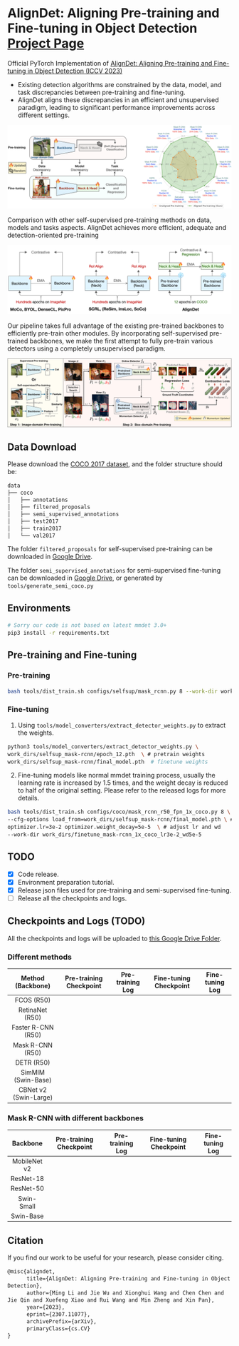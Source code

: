 # AlignDet: Aligning Pre-training and Fine-tuning in Object Detection [Project Page](https://liming-ai.github.io/AlignDet/)
Official PyTorch Implementation of [AlignDet: Aligning Pre-training and Fine-tuning in Object Detection (ICCV 2023)](http://arxiv.org)
* Existing detection algorithms are constrained by the data, model, and task discrepancies between pre-training and fine-tuning.
* AlignDet aligns these discrepancies in an efficient and unsupervised paradigm, leading to significant performance improvements across different settings.

![](./images/motivation.png)

Comparison with other self-supervised pre-training methods on data, models and tasks aspects. AlignDet achieves more efficient, adequate and detection-oriented pre-training

![](./images/comparison.png)

Our pipeline takes full advantage of the existing pre-trained backbones to efficiently pre-train other modules. By incorporating self-supervised pre-trained backbones, we make the first attempt to fully pre-train various detectors using a completely unsupervised paradigm.

![](./images/pipeline.png)


## Data Download
Please download the [COCO 2017 dataset](https://cocodataset.org/), and the folder structure should be:
```
data
├── coco
│   ├── annotations
│   ├── filtered_proposals
│   ├── semi_supervised_annotations
│   ├── test2017
│   ├── train2017
│   └── val2017
```

The folder `filtered_proposals` for self-supervised pre-training can be downloaded in [Google Drive](https://drive.google.com/file/d/1AR1xXyeeLowHFXpS0hGB6VcORLxi9C2o/view?usp=sharing).

The folder `semi_supervised_annotations` for semi-supervised fine-tuning can be downloaded in [Google Drive](https://drive.google.com/file/d/1CyXw412wuXJvqrXF0VDRkp6k5SZPP_up/view?usp=sharing), or generated by `tools/generate_semi_coco.py`


## Environments
```bash
# Sorry our code is not based on latest mmdet 3.0+
pip3 install -r requirements.txt
```

## Pre-training and Fine-tuning
### Pre-training
```bash
bash tools/dist_train.sh configs/selfsup/mask_rcnn.py 8 --work-dir work_dirs/selfsup_mask-rcnn
```

### Fine-tuning
1. Using `tools/model_converters/extract_detector_weights.py` to extract the weights.
```bash
python3 tools/model_converters/extract_detector_weights.py \
work_dirs/selfsup_mask-rcnn/epoch_12.pth  \ # pretrain weights
work_dirs/selfsup_mask-rcnn/final_model.pth  # finetune weights
```

2. Fine-tuning models like normal mmdet training process, usually the learning rate is increased by 1.5 times, and the weight decay is reduced to half of the original setting. Please refer to the released logs for more details.
```bash
bash tools/dist_train.sh configs/coco/mask_rcnn_r50_fpn_1x_coco.py 8 \
--cfg-options load_from=work_dirs/selfsup_mask-rcnn/final_model.pth \ # load pre-trained weights
optimizer.lr=3e-2 optimizer.weight_decay=5e-5  \ # adjust lr and wd
--work-dir work_dirs/finetune_mask-rcnn_1x_coco_lr3e-2_wd5e-5
```

## TODO
- [x] Code release.
- [x] Environment preparation tutorial.
- [x] Release json files used for pre-training and semi-supervised fine-tuning.
- [ ] Release all the checkpoints and logs.

## Checkpoints and Logs (TODO)
All the checkpoints and logs will be uploaded to [this Google Drive Folder](https://drive.google.com/drive/folders/1bLCNViQ3JT0Al_7LK0Xyixh1PrdkyM0-?usp=sharing).


### Different methods
| Method (Backbone) | Pre-training Checkpoint | Pre-training Log | Fine-tuning Checkpoint | Fine-tuning Log |
|:------------------------:|:-----------------------:|:----------------:|:----------------------:|:---------------:|
| FCOS (R50)               |                         |                  |                        |                 |
| RetinaNet (R50)          |                         |                  |                        |                 |
| Faster R-CNN (R50)       |                         |                  |                        |                 |
| Mask R-CNN (R50)         |                         |                  |                        |                 |
| DETR  (R50)              |                         |                  |                        |                 |
| SimMIM  (Swin-Base)      |                         |                  |                        |                 |
| CBNet v2  (Swin-Large)   |                         |                  |                        |                 |


### Mask R-CNN with different backbones
| Backbone | Pre-training Checkpoint | Pre-training Log | Fine-tuning Checkpoint | Fine-tuning Log |
|:------------:|:-----------------------:|:----------------:|:----------------------:|:---------------:|
| MobileNet v2 |                         |                  |                        |                 |
| ResNet-18    |                         |                  |                        |                 |
| ResNet-50    |                         |                  |                        |                 |
| Swin-Small   |                         |                  |                        |                 |
| Swin-Base    |                         |                  |                        |                 |


## Citation
If you find our work to be useful for your research, please consider citing.
```
@misc{aligndet,
      title={AlignDet: Aligning Pre-training and Fine-tuning in Object Detection},
      author={Ming Li and Jie Wu and Xionghui Wang and Chen Chen and Jie Qin and Xuefeng Xiao and Rui Wang and Min Zheng and Xin Pan},
      year={2023},
      eprint={2307.11077},
      archivePrefix={arXiv},
      primaryClass={cs.CV}
}
```